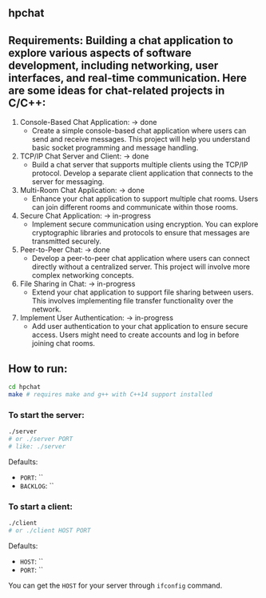 ## hpchat

## Requirements: Building a chat application to explore various aspects of software development, including networking, user interfaces, and real-time communication. Here are some ideas for chat-related projects in C/C++:
1.	Console-Based Chat Application: -> done
    - Create a simple console-based chat application where users can send and receive messages. This project will help you understand basic socket programming and message handling.
2.	TCP/IP Chat Server and Client: -> done
    - Build a chat server that supports multiple clients using the TCP/IP protocol. Develop a separate client application that connects to the server for messaging.
3.	Multi-Room Chat Application: -> done
    - Enhance your chat application to support multiple chat rooms. Users can join different rooms and communicate within those rooms.
4.	Secure Chat Application: -> in-progress
    - Implement secure communication using encryption. You can explore cryptographic libraries and protocols to ensure that messages are transmitted securely.
5.	Peer-to-Peer Chat: -> done
    - Develop a peer-to-peer chat application where users can connect directly without a centralized server. This project will involve more complex networking concepts.
6.	File Sharing in Chat: -> in-progress
    - Extend your chat application to support file sharing between users. This involves implementing file transfer functionality over the network.
7.	Implement User Authentication: -> in-progress
    - Add user authentication to your chat application to ensure secure access. Users might need to create accounts and log in before joining chat rooms.

## How to run:
``` bash
cd hpchat
make # requires make and g++ with C++14 support installed
```

### To start the server:

``` bash
./server
# or ./server PORT 
# like: ./server 
```

Defaults:
- `PORT`: ``
- `BACKLOG`: ``

### To start a client:

``` bash
./client
# or ./client HOST PORT
```

Defaults:
- `HOST`: ``
- `PORT`: ``

You can get the `HOST` for your server through `ifconfig` command.
